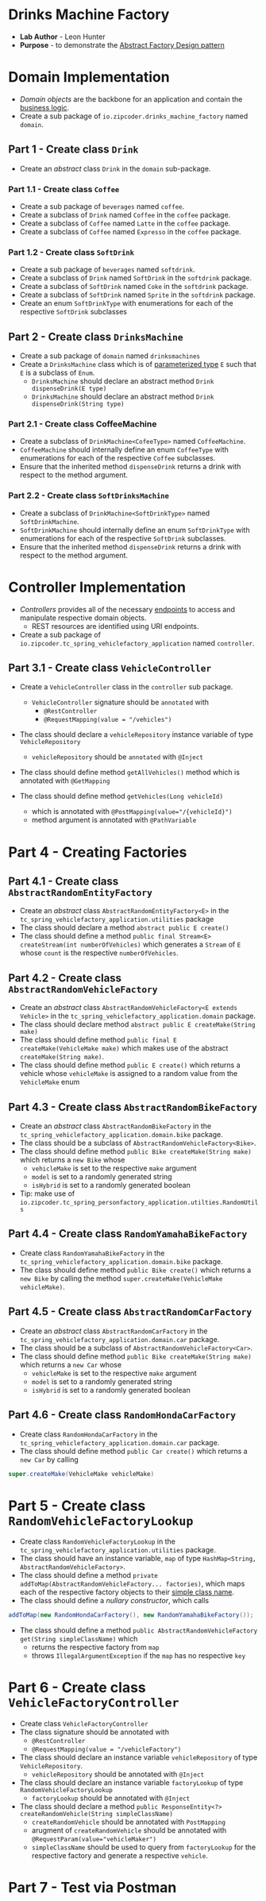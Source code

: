 # Drinks Machine Factory
* **Lab Author** - Leon Hunter
* **Purpose** - to demonstrate the [Abstract Factory Design pattern](https://sourcemaking.com/design_patterns/abstract_factory)

# Domain Implementation

* _Domain objects_ are the backbone for an application and contain the [business logic](https://en.wikipedia.org/wiki/Business_logic).
* Create a sub package of `io.zipcoder.drinks_machine_factory` named `domain`.









## Part 1 - Create class `Drink`
* Create an _abstract_ class `Drink` in the `domain` sub-package.

### Part 1.1 - Create class `Coffee`
* Create a sub package of `beverages` named `coffee`.
* Create a subclass of `Drink` named `Coffee` in the `coffee` package.
* Create a subclass of `Coffee` named `Latte` in the `coffee` package.
* Create a subclass of `Coffee` named `Expresso` in the `coffee` package.

### Part 1.2 - Create class `SoftDrink`
* Create a sub package of `beverages` named `softdrink`.
* Create a subclass of `Drink` named `SoftDrink` in the `softdrink` package.
* Create a subclass of `SoftDrink` named `Coke` in the `softdrink` package.
* Create a subclass of `SoftDrink` named `Sprite` in the `softdrink` package.
* Create an enum `SoftDrinkType`  with enumerations for each of the respective `SoftDrink` subclasses










## Part 2 - Create class `DrinksMachine`
* Create a sub package of `domain` named `drinksmachines`
* Create a `DrinksMachine` class which is of [parameterized type]() `E` such that `E` is a subclass of `Enum`.
	* `DrinksMachine` should declare an abstract method `Drink dispenseDrink(E type)`
	* `DrinksMachine` should declare an abstract method `Drink dispenseDrink(String type)`
	
	
### Part 2.1 - Create class CoffeeMachine
* Create a subclass of `DrinkMachine<CofeeType>` named `CoffeeMachine`.
* `CoffeeMachine` should internally define an enum `CoffeeType` with enumerations for each of the respective `Coffee` subclasses.
* Ensure that the inherited method `dispenseDrink` returns a drink with respect to the method argument.



### Part 2.2 - Create class `SoftDrinksMachine`
* Create a subclass of `DrinkMachine<SoftDrinkType>` named `SoftDrinkMachine`.
* `SoftDrinkMachine` should internally define an enum `SoftDrinkType` with enumerations for each of the respective `SoftDrink` subclasses.
* Ensure that the inherited method `dispenseDrink` returns a drink with respect to the method argument.











# Controller Implementation

* _Controllers_ provides all of the necessary [endpoints](https://en.wikipedia.org/wiki/Web_API#Endpoints) to access and manipulate respective domain objects.
	*  REST resources are identified using URI endpoints.
* Create a sub package of `io.zipcoder.tc_spring_vehiclefactory_application` named `controller`.


## Part 3.1 - Create class `VehicleController`
* Create a `VehicleController` class in the `controller` sub package.
	* `VehicleController` signature should be `annotated` with
		* `@RestController`
		* `@RequestMapping(value = "/vehicles")`

* The class should declare a `vehicleRepository` instance variable of type `VehicleRepository`
	* `vehicleRepository` should be `annotated` with `@Inject`
* The class should define method `getAllVehicles()` method which is annotated with `@GetMapping`

* The class should define method `getVehicles(Long vehicleId)`
	* which is annotated with `@PostMapping(value="/{vehicleId}")`
	* method argument is annotated with `@PathVariable`















# Part 4 - Creating Factories

## Part 4.1 - Create class `AbstractRandomEntityFactory`
* Create an _abstract_ class `AbstractRandomEntityFactory<E>` in the `tc_spring_vehiclefactory_application.utilities` package
* The class should declare a method `abstract public E create()`
* The class should define a method `public final Stream<E> createStream(int numberOfVehicles)` which generates a `Stream` of `E` whose `count` is the respective `numberOfVehicles`.


## Part 4.2 - Create class `AbstractRandomVehicleFactory`
* Create an _abstract_ class `AbstractRandomVehicleFactory<E extends Vehicle>` in the `tc_spring_vehiclefactory_application.domain` package.
* The class should declare method `abstract public E createMake(String make)`
* The class should define method `public final E createMake(VehicleMake make)` which makes use of the abstract `createMake(String make)`.
* The class should define method `public E create()` which returns a vehicle whose `vehicleMake` is assigned to a random value from the `VehicleMake` enum







## Part 4.3 - Create class `AbstractRandomBikeFactory`
* Create an _abstract_ class `AbstractRandomBikeFactory` in the `tc_spring_vehiclefactory_application.domain.bike` package.
* The class should be a subclass of `AbstractRandomVehicleFactory<Bike>`.
* The class should define method `public Bike createMake(String make)` which returns a `new Bike` whose
	* `vehicleMake` is set to the respective `make` argument
	* `model` is set to a randomly generated string
	* `isHybrid` is set to a randomly generated boolean
* Tip: make use of `io.zipcoder.tc_spring_personfactory_application.utilties.RandomUtils`

## Part 4.4 - Create class `RandomYamahaBikeFactory`
* Create class `RandomYamahaBikeFactory` in the `tc_spring_vehiclefactory_application.domain.bike` package.
* The class should define method `public Bike create()` which returns a `new Bike` by calling the method `super.createMake(VehicleMake vehicleMake)`.













## Part 4.5 - Create class `AbstractRandomCarFactory`
* Create an _abstract_ class `AbstractRandomCarFactory` in the `tc_spring_vehiclefactory_application.domain.car` package.
* The class should be a subclass of `AbstractRandomVehicleFactory<Car>`.
* The class should define method `public Bike createMake(String make)` which returns a `new Car` whose
	* `vehicleMake` is set to the respective `make` argument
	* `model` is set to a randomly generated string
	* `isHybrid` is set to a randomly generated boolean

## Part 4.6 - Create class `RandomHondaCarFactory`
* Create class `RandomHondaCarFactory` in the `tc_spring_vehiclefactory_application.domain.car` package.
* The class should define method `public Car create()` which returns a `new Car` by calling

```java
super.createMake(VehicleMake vehicleMake)
```








# Part 5 - Create class `RandomVehicleFactoryLookup`
* Create class `RandomVehicleFactoryLookup` in the `tc_spring_vehiclefactory_application.utilities` package.
* The class should have an instance variable, `map` of type `HashMap<String, AbstractRandomVehicleFactory>`.
* The class should define a method `private addToMap(AbstractRandomVehicleFactory... factories)`, which maps each of the respective factory objects to their [simple class name](https://www.tutorialspoint.com/java/lang/class_getsimplename.htm).
* The class should define a _nullary constructor_, which calls

```java
addToMap(new RandomHondaCarFactory(), new RandomYamahaBikeFactory());
```

* The class should define a method `public AbstractRandomVehicleFactory get(String simpleClassName)` which
	* returns the respective factory from `map`
	* throws `IllegalArgumentException` if the `map` has no respective `key`


# Part 6 - Create class `VehicleFactoryController` 
* Create class `VehicleFactoryController`
* The class signature should be annotated with
	* `@RestController`
	* `@RequestMapping(value = "/vehicleFactory")`
* The class should declare an instance variable `vehicleRepository` of type `VehicleRepository`.
	* `vehicleRepository` should be annotated with `@Inject`
* The class should declare an instance variable `factoryLookup` of type `RandomVehicleFactoryLookup`
	* `factoryLookup` should be annotated with `@Inject`
* The class should declare a method `public ResponseEntity<?> createRandomVehicle(String simpleClassName)`
	* `createRandomVehicle` should be annotated with `PostMapping`
	* arugment of `createRandomVehicle` should be annotated with `@RequestParam(value="vehicleMaker")`
	* `simpleClassName` should be used to query from `factoryLookup` for the respective factory and generate a respective `vehicle`.










# Part 7 - Test via Postman
